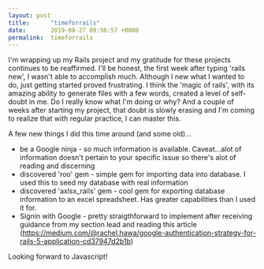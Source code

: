 ```yaml
---
layout: post
title:      "timeforrails"
date:       2019-08-27 09:56:57 +0000
permalink:  timeforrails
---
```



I'm wrapping up my Rails project and my gratitude for these projects continues to be reaffirmed.  I'll be honest, the first week after typing 'rails new', I wasn't able to accomplish much.  Although I new what I wanted to do, just getting started proved frustrating.  I think the 'magic of rails', with its amazing ability to generate files with a few words, created a level of self-doubt in me.  Do I really know what I'm doing or why?  And a couple of weeks after starting my project, that doubt is slowly erasing and I'm coming to realize that with regular practice, I can master this. 

A few new things I did this time around (and some old)...

* be a Google ninja - so much information is available. Caveat...alot of information doesn't pertain to your specific issue so there's alot of reading and discerning 
* discovered 'roo' gem - simple gem for importing data into database.  I used this to seed my database with real information
* discovered 'axlsx_rails' gem - cool gem for exporting database information to an excel spreadsheet.  Has greater capabilities than I used it for. 
* Signin with Google - pretty straigthforward to implement after receiving guidance from my section lead and reading this article (https://medium.com/@rachel.hawa/google-authentication-strategy-for-rails-5-application-cd37947d2b1b )

Looking forward to Javascript!
